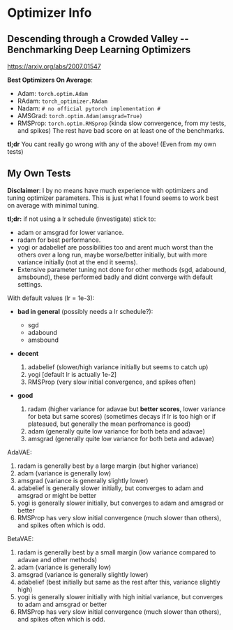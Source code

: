 # Optimizer Info

## Descending through a Crowded Valley -- Benchmarking Deep Learning Optimizers
https://arxiv.org/abs/2007.01547

**Best Optimizers On Average**:
- Adam: `torch.optim.Adam`
- RAdam: `torch_optimizer.RAdam`
- Nadam: `# no official pytorch implementation #`
- AMSGrad: `torch.optim.Adam(amsgrad=True)`
- RMSProp: `torch.optim.RMSprop` (kinda slow convergence, from my tests, and spikes)
The rest have bad score on at least one of the benchmarks.

**tl;dr** You cant really go wrong with any of the above! (Even from my own tests)


## My Own Tests
**Disclaimer**: I by no means have much experience with optimizers and tuning optimizer parameters.
                This is just what I found seems to work best on average with minimal tuning.

**tl;dr:** if not using a lr schedule (investigate) stick to:
   - adam or amsgrad for lower variance.
   - radam for best performance.
   - yogi or adabelief are possibilities too and arent much worst than the others over a long run, maybe worse/better initially, but with more variance initially (not at the end it seems).
   - Extensive parameter tuning not done for other methods (sgd, adabound, amsbound), these performed badly and didnt converge with default settings.


With default values (lr = 1e-3):
- **bad in general** (possibly needs a lr schedule?):
  - sgd
  - adabound
  - amsbound
  
- **decent**
  1. adabelief (slower/high variance initially but seems to catch up)
  2. yogi \[default lr is actually 1e-2\]
  3. RMSProp (very slow initial convergence, and spikes often)

- **good**
  1. radam (higher variance for adavae but **better scores**, lower variance for beta but same scores) (sometimes decays if lr is too high or if plateaued, but generally the mean perfromance is good)
  2. adam (generally quite low variance for both beta and adavae)
  3. amsgrad (generally quite low variance for both beta and adavae)
  
AdaVAE:
 1. radam is generally best by a large margin (but higher variance)
 2. adam (variance is generally low)
 3. amsgrad (variance is generally slightly lower)
 4. adabelief is generally slower initially, but converges to adam and amsgrad or might be better
 5. yogi is generally slower initially, but converges to adam and amsgrad  or better
 6. RMSProp has very slow initial convergence (much slower than others), and spikes often which is odd.

BetaVAE:
 1. radam is generally best by a small margin (low variance compared to adavae and other methods)
 2. adam (variance is generally low)
 3. amsgrad (variance is generally slightly lower)
 4. adabelief (best initially but same as the rest after this, variance slightly high)
 5. yogi is generally slower initially with high initial variance, but converges to adam and amsgrad or better
 6. RMSProp has very slow initial convergence (much slower than others), and spikes often which is odd.

